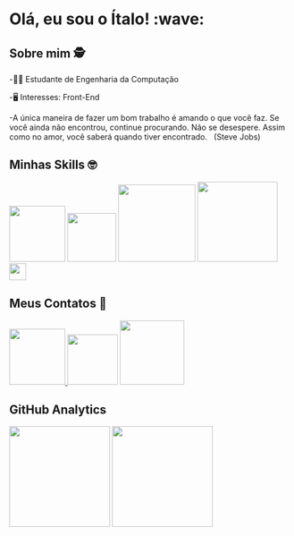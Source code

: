 

<h1 align="left"> Olá, eu sou o Ítalo! :wave:	&nbsp;

## Sobre mim 🕵️

-:man_student: Estudante de Engenharia da Computação &nbsp;

-:desktop_computer: Interesses: Front-End &nbsp;

 
-A única maneira de fazer um bom trabalho é amando o que você faz. Se você ainda não encontrou, continue procurando. Não se desespere. Assim como no amor, você saberá quando tiver encontrado. &nbsp;
(Steve Jobs)
 
## Minhas Skills :nerd_face: &nbsp;

<img src= "https://img.shields.io/badge/HTML5-E34F26?style=for-the-badge&logo=html5&logoColor=white" width="100"> <img src= "https://img.shields.io/badge/CSS3-1572B6?style=for-the-badge&logo=css3&logoColor=white" width="87"> <img src= "https://img.shields.io/badge/Bootstrap-563D7C?style=for-the-badge&logo=bootstrap&logoColor=white" width="138"> <img src= "https://img.shields.io/badge/JavaScript-F7DF1E?style=for-the-badge&logo=javascript&logoColor=black" width="143"> <img src="https://user-images.githubusercontent.com/81595439/141532697-a60082e4-2723-46d5-8370-fd853b6dacdc.png" width="30"/>

## Meus Contatos :iphone:

<div>
<a href="https://github.com/ItaloAraujoo"><img src="https://img.shields.io/badge/GitHub-100000?style=for-the-badge&logo=github&logoColor=white" width="100"/>
<a href="mailto:italoaraujo.dev@gmail.com"><img src="https://img.shields.io/badge/Gmail-D14836?style=for-the-badge&logo=gmail&logoColor=white" target="_blank" width="90"/></a>
<a href="https://www.linkedin.com/in/italosaraujo/"><img src="https://img.shields.io/badge/LinkedIn-0077B5?style=for-the-badge&logo=linkedin&logoColor=white" target="_blank" width="115"/></a>
</div>




 
 ## GitHub Analytics
  
<div>
<img height="180em" src="https://github-readme-stats.vercel.app/api?username=ItaloAraujoo&theme=merko&show_icons=true&layout=compact&border_color=0,0,0"/>
<img height="180em" src="https://github-readme-stats.vercel.app/api/top-langs/?username=ItaloAraujoo&show_icons=true&theme=merko&layout=compact"/>
</div>

